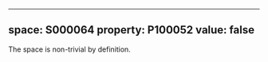   ---
  space: S000064
  property: P100052
  value: false
  ---
  
  The space is non-trivial by definition.
